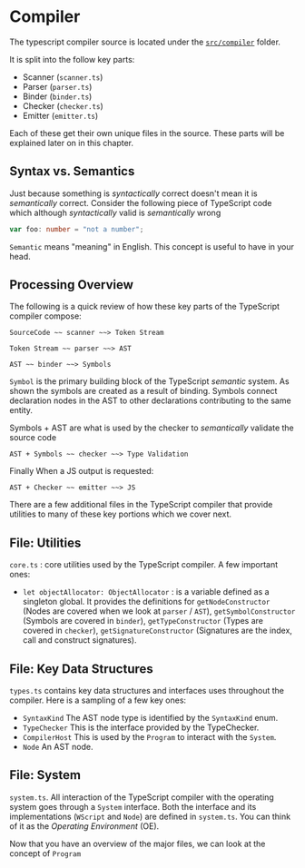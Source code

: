 # Compiler
The typescript compiler source is located under the [`src/compiler`](https://github.com/Microsoft/TypeScript/tree/master/src/compiler) folder.

It is split into the follow key parts:
* Scanner (`scanner.ts`)
* Parser (`parser.ts`)
* Binder (`binder.ts`)
* Checker (`checker.ts`)
* Emitter (`emitter.ts`)

Each of these get their own unique files in the source. These parts will be explained later on in this chapter.

## Syntax vs. Semantics
Just because something is *syntactically* correct doesn't mean it is *semantically* correct. Consider the following piece of TypeScript code which although *syntactically* valid is *semantically* wrong 

```ts
var foo: number = "not a number";
```

`Semantic` means "meaning" in English. This concept is useful to have in your head.

## Processing Overview
The following is a quick review of how these key parts of the TypeScript compiler compose: 

```code
SourceCode ~~ scanner ~~> Token Stream 
```

```code
Token Stream ~~ parser ~~> AST
```

```code
AST ~~ binder ~~> Symbols
```
`Symbol` is the primary building block of the TypeScript *semantic* system. As shown the symbols are created as a result of binding. Symbols connect declaration nodes in the AST to other declarations contributing to the same entity. 

Symbols + AST are what is used by the checker to *semantically* validate the source code
```code
AST + Symbols ~~ checker ~~> Type Validation
```

Finally When a JS output is requested: 
```code
AST + Checker ~~ emitter ~~> JS 
```

There are a few additional files in the TypeScript compiler that provide utilities to many of these key portions which we cover next.

## File: Utilities
`core.ts` : core utilities used by the TypeScript compiler. A few important ones: 

* `let objectAllocator: ObjectAllocator` : is a variable defined as a singleton global. It provides the definitions for `getNodeConstructor` (Nodes are covered when we look at `parser` / `AST`), `getSymbolConstructor` (Symbols are covered in `binder`), `getTypeConstructor` (Types are covered in `checker`), `getSignatureConstructor` (Signatures are the index, call and construct signatures). 

## File: Key Data Structures
`types.ts` contains key data structures and interfaces uses throughout the compiler. Here is a sampling of a few key ones:
* `SyntaxKind`
The AST node type is identified by the `SyntaxKind` enum.
* `TypeChecker`
This is the interface provided by the TypeChecker.
* `CompilerHost`
This is used by the `Program` to interact with the `System`.
* `Node`
An AST node.

## File: System
`system.ts`. All interaction of the TypeScript compiler with the operating system goes through a `System` interface. Both the interface and its implementations (`WScript` and `Node`) are defined in `system.ts`. You can think of it as the *Operating Environment* (OE).

Now that you have an overview of the major files, we can look at the concept of `Program`